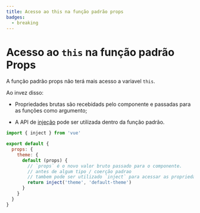```yaml
---
title: Acesso ao this na função padrão props
badges:
  - breaking
---
```


# Acesso ao `this` na função padrão Props <MigrationBadges :badges="$frontmatter.badges" />

A função padrão props não terá mais acesso a variavel `this`.

Ao invez disso:

- Propriedades brutas são recebidads pelo componente e passadas para as funções como argumento;

- A API de [injeção](../composition-api-provide-inject.md) pode ser utilizada dentro da função padrão.

```js
import { inject } from 'vue'

export default {
  props: {
    theme: {
      default (props) {
        // `props` é o novo valor bruto passado para o componente.
        // antes de algum tipo / coerção padrao
        // tambem pode ser utilizado `inject` para acessar as propriedades
        return inject('theme', 'default-theme')
      }
    }
  }
}
```
